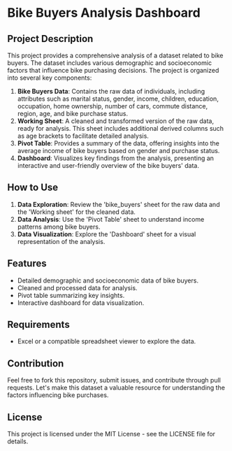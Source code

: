 # Bike Buyers Analysis Dashboard

## Project Description
This project provides a comprehensive analysis of a dataset related to bike buyers. The dataset includes various demographic and socioeconomic factors that influence bike purchasing decisions. The project is organized into several key components:

1. **Bike Buyers Data**: Contains the raw data of individuals, including attributes such as marital status, gender, income, children, education, occupation, home ownership, number of cars, commute distance, region, age, and bike purchase status.
2. **Working Sheet**: A cleaned and transformed version of the raw data, ready for analysis. This sheet includes additional derived columns such as age brackets to facilitate detailed analysis.
3. **Pivot Table**: Provides a summary of the data, offering insights into the average income of bike buyers based on gender and purchase status.
4. **Dashboard**: Visualizes key findings from the analysis, presenting an interactive and user-friendly overview of the bike buyers' data.

## How to Use
1. **Data Exploration**: Review the 'bike_buyers' sheet for the raw data and the 'Working sheet' for the cleaned data.
2. **Data Analysis**: Use the 'Pivot Table' sheet to understand income patterns among bike buyers.
3. **Data Visualization**: Explore the 'Dashboard' sheet for a visual representation of the analysis.

## Features
- Detailed demographic and socioeconomic data of bike buyers.
- Cleaned and processed data for analysis.
- Pivot table summarizing key insights.
- Interactive dashboard for data visualization.

## Requirements
- Excel or a compatible spreadsheet viewer to explore the data.

## Contribution
Feel free to fork this repository, submit issues, and contribute through pull requests. Let's make this dataset a valuable resource for understanding the factors influencing bike purchases.

## License
This project is licensed under the MIT License - see the LICENSE file for details.

